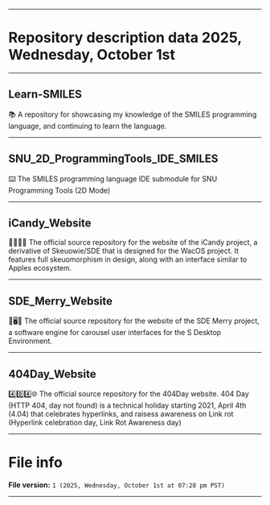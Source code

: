 
***

# Repository description data 2025, Wednesday, October 1st

---

## Learn-SMILES

📚️ A repository for showcasing my knowledge of the SMILES programming language, and continuing to learn the language. 

---

## SNU_2D_ProgrammingTools_IDE_SMILES

⌨️ The SMILES programming language IDE submodule for SNU Programming Tools (2D Mode)

---

## iCandy_Website

🍭️👀️🍏️🌐️ The official source repository for the website of the iCandy project, a derivative of Skeuowie/SDE that is designed for the WacOS project. It features full skeuomorphism in design, along with an interface similar to Apples ecosystem. 

---

## SDE_Merry_Website

🎠️🖥️🎠️ The official source repository for the website of the SDE Merry project, a software engine for carousel user interfaces for the S Desktop Environment. 
 
---

## 404Day_Website

4️⃣️0️⃣️4️⃣️🌐️ The official source repository for the 404Day website. 404 Day (HTTP 404, day not found) is a technical holiday starting 2021, April 4th (4.04) that celebrates hyperlinks, and raisess awareness on Link rot (Hyperlink celebration day, Link Rot Awareness day) 

***

# File info

**File version:** `1 (2025, Wednesday, October 1st at 07:28 pm PST)`

***

